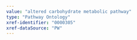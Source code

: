 ```yaml
---
value: "altered carbohydrate metabolic pathway"
type: "Pathway Ontology"
xref-identifier: "0000305"
xref-dataSource: "PW"
---
```

